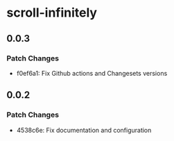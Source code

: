 # scroll-infinitely

## 0.0.3

### Patch Changes

- f0ef6a1: Fix Github actions and Changesets versions

## 0.0.2

### Patch Changes

- 4538c6e: Fix documentation and configuration
